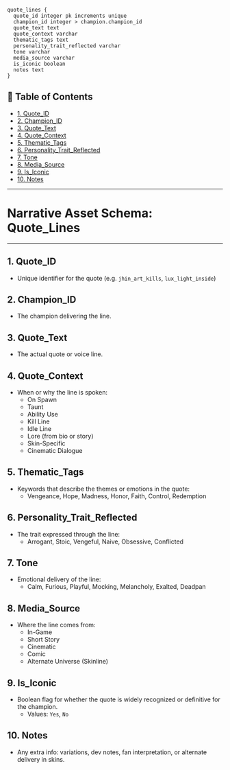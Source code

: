 ```
quote_lines {
  quote_id integer pk increments unique
  champion_id integer > champion.champion_id
  quote_text text
  quote_context varchar
  thematic_tags text
  personality_trait_reflected varchar
  tone varchar
  media_source varchar
  is_iconic boolean
  notes text
}
```

## 📘 Table of Contents

- [1. Quote_ID](#1_quote_id)
- [2. Champion_ID](#2_champion_id)
- [3. Quote_Text](#3_quote_text)
- [4. Quote_Context](#4_quote_context)
- [5. Thematic_Tags](#5_thematic_tags)
- [6. Personality_Trait_Reflected](#6_personality_trait_reflected)
- [7. Tone](#7_tone)
- [8. Media_Source](#8_media_source)
- [9. Is_Iconic](#9_is_iconic)
- [10. Notes](#10_notes)

---

# **Narrative Asset Schema: Quote_Lines**

---

## 1. Quote_ID

- Unique identifier for the quote (e.g. `jhin_art_kills`, `lux_light_inside`)

## 2. Champion_ID

- The champion delivering the line.

## 3. Quote_Text

- The actual quote or voice line.

## 4. Quote_Context

- When or why the line is spoken:
  - On Spawn
  - Taunt
  - Ability Use
  - Kill Line
  - Idle Line
  - Lore (from bio or story)
  - Skin-Specific
  - Cinematic Dialogue

## 5. Thematic_Tags

- Keywords that describe the themes or emotions in the quote:
  - Vengeance, Hope, Madness, Honor, Faith, Control, Redemption

## 6. Personality_Trait_Reflected

- The trait expressed through the line:
  - Arrogant, Stoic, Vengeful, Naive, Obsessive, Conflicted

## 7. Tone

- Emotional delivery of the line:
  - Calm, Furious, Playful, Mocking, Melancholy, Exalted, Deadpan

## 8. Media_Source

- Where the line comes from:
  - In-Game
  - Short Story
  - Cinematic
  - Comic
  - Alternate Universe (Skinline)

## 9. Is_Iconic

- Boolean flag for whether the quote is widely recognized or definitive for the champion.
  - Values: `Yes`, `No`

## 10. Notes

- Any extra info: variations, dev notes, fan interpretation, or alternate delivery in skins.
